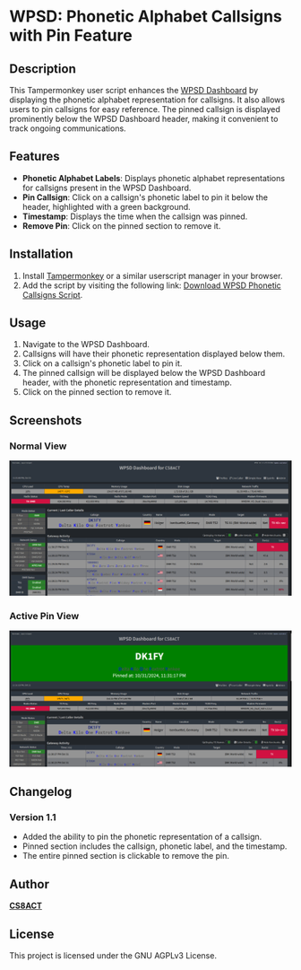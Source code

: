 # WPSD: Phonetic Alphabet Callsigns with Pin Feature

## Description
This Tampermonkey user script enhances the [WPSD Dashboard](https://w0chp.radio/wpsd/) by displaying the phonetic alphabet representation for callsigns. It also allows users to pin callsigns for easy reference. The pinned callsign is displayed prominently below the WPSD Dashboard header, making it convenient to track ongoing communications.

## Features
- **Phonetic Alphabet Labels**: Displays phonetic alphabet representations for callsigns present in the WPSD Dashboard.
- **Pin Callsign**: Click on a callsign's phonetic label to pin it below the header, highlighted with a green background.
- **Timestamp**: Displays the time when the callsign was pinned.
- **Remove Pin**: Click on the pinned section to remove it.

## Installation
1. Install [Tampermonkey](https://www.tampermonkey.net/) or a similar userscript manager in your browser.
2. Add the script by visiting the following link: [Download WPSD Phonetic Callsigns Script](https://facha.dev/userscripts/ham-radio/phonetic-alphabet-callsigns.user.js).

## Usage
1. Navigate to the WPSD Dashboard.
2. Callsigns will have their phonetic representation displayed below them.
3. Click on a callsign's phonetic label to pin it.
4. The pinned callsign will be displayed below the WPSD Dashboard header, with the phonetic representation and timestamp.
5. Click on the pinned section to remove it.

## Screenshots
### Normal View
![Normal View](img/wpsd-main.png)

### Active Pin View
![Active Pin View](img/wpsd-pin.png)

## Changelog
### Version 1.1
- Added the ability to pin the phonetic representation of a callsign.
- Pinned section includes the callsign, phonetic label, and the timestamp.
- The entire pinned section is clickable to remove the pin.

## Author
**[CS8ACT]()**

## License
This project is licensed under the GNU AGPLv3 License.
